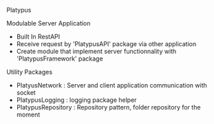 Platypus

Modulable Server Application

- Built In RestAPI
- Receive request by 'PlatypusAPI' package via other application
- Create module that implement server functionnality with 'PlatypusFramework' package


Utility Packages

- PlatyusNetwork : Server and client application communication with socket
- PlatypusLogging : logging package helper
- PlatypusRepository : Repository pattern, folder repository for the moment
